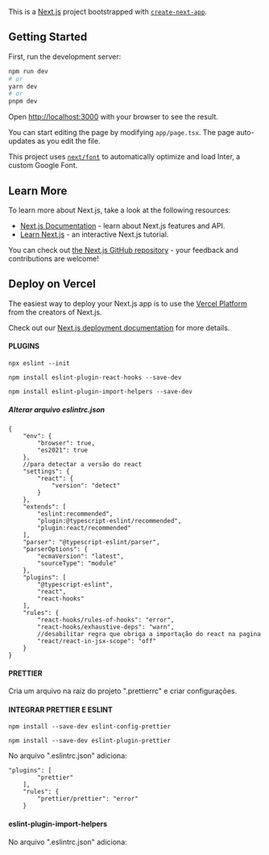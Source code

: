This is a [Next.js](https://nextjs.org/) project bootstrapped with [`create-next-app`](https://github.com/vercel/next.js/tree/canary/packages/create-next-app).

## Getting Started

First, run the development server:

```bash
npm run dev
# or
yarn dev
# or
pnpm dev
```

Open [http://localhost:3000](http://localhost:3000) with your browser to see the result.

You can start editing the page by modifying `app/page.tsx`. The page auto-updates as you edit the file.

This project uses [`next/font`](https://nextjs.org/docs/basic-features/font-optimization) to automatically optimize and load Inter, a custom Google Font.

## Learn More

To learn more about Next.js, take a look at the following resources:

- [Next.js Documentation](https://nextjs.org/docs) - learn about Next.js features and API.
- [Learn Next.js](https://nextjs.org/learn) - an interactive Next.js tutorial.

You can check out [the Next.js GitHub repository](https://github.com/vercel/next.js/) - your feedback and contributions are welcome!

## Deploy on Vercel

The easiest way to deploy your Next.js app is to use the [Vercel Platform](https://vercel.com/new?utm_medium=default-template&filter=next.js&utm_source=create-next-app&utm_campaign=create-next-app-readme) from the creators of Next.js.

Check out our [Next.js deployment documentation](https://nextjs.org/docs/deployment) for more details.


#### PLUGINS
```
npx eslint --init

npm install eslint-plugin-react-hooks --save-dev

npm install eslint-plugin-import-helpers --save-dev
```

##### Alterar arquivo eslintrc.json
```
{
	"env": {
		"browser": true,
		"es2021": true
	},
	//para detectar a versão do react
	"settings": {
		"react": {
			"version": "detect"
		}
	},
	"extends": [
		"eslint:recommended",
		"plugin:@typescript-eslint/recommended",
		"plugin:react/recommended"
	],
	"parser": "@typescript-eslint/parser",
	"parserOptions": {
		"ecmaVersion": "latest",
		"sourceType": "module"
	},
	"plugins": [
		"@typescript-eslint",
		"react",
		"react-hooks"
	],
	"rules": {
		"react-hooks/rules-of-hooks": "error",
		"react-hooks/exhaustive-deps": "warn",
		//desabilitar regra que obriga a importação do react na pagina
		"react/react-in-jsx-scope": "off"
	}
}
```


#### PRETTIER
Cria um arquivo na raiz do projeto ".prettierrc" e criar configurações.

#### INTEGRAR PRETTIER E ESLINT
```
npm install --save-dev eslint-config-prettier

npm install --save-dev eslint-plugin-prettier
```

No arquivo ".eslintrc.json" adiciona:
```
"plugins": [
		"prettier"
	],
	"rules": {
		"prettier/prettier": "error"
	}
```
#### eslint-plugin-import-helpers
No arquivo ".eslintrc.json" adiciona:
